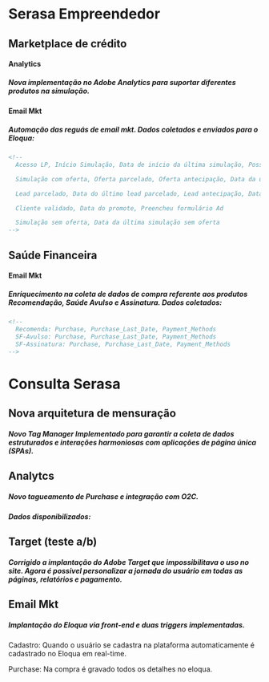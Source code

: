 # Serasa Empreendedor

## Marketplace de crédito

#### Analytics
##### Nova implementação no *Adobe Analytics* para suportar diferentes produtos na simulação.

#### Email Mkt
##### Automação das reguás de email mkt. Dados coletados e enviados para o *Eloqua*:

```html
<!--
  Acesso LP, Início Simulação, Data de início da última simulação, Possui garantia, Tem Nfe ou Cheque, Finalizou simulação, Data de fim da última simulação

  Simulação com oferta, Oferta parcelado, Oferta antecipação, Data da última oferta antecipação ,Data da última oferta parcelado

  Lead parcelado, Data do último lead parcelado, Lead antecipação, Data do último lead antecipação

  Cliente validado, Data do promote, Preencheu formulário Ad

  Simulação sem oferta, Data da última simulação sem oferta
-->
```

## Saúde Financeira

#### Email Mkt
##### Enriquecimento na coleta de dados de compra referente aos produtos Recomendação, Saúde Avulso e Assinatura. Dados coletados:

```html
<!--
  Recomenda: Purchase, Purchase_Last_Date, Payment_Methods
  SF-Avulso: Purchase, Purchase_Last_Date, Payment_Methods
  SF-Assinatura: Purchase, Purchase_Last_Date, Payment_Methods
-->
```


# Consulta Serasa

## Nova arquitetura de mensuração
##### Novo Tag Manager Implementado para garantir a coleta de dados estruturados e interações harmoniosas com aplicações de página única (SPAs).

## Analytcs
##### Novo tagueamento de Purchase e integração com O2C. 
##### Dados disponibilizados:


## Target (teste a/b)
##### Corrigido a implantação do *Adobe Target* que impossibilitava o uso no site. Agora é possivel personalizar a jornada do usuário em todas as páginas, relatórios e pagamento.

## Email Mkt
##### Implantação do *Eloqua* via front-end e duas triggers implementadas.

Cadastro:
Quando o usuário se cadastra na plataforma automaticamente é cadastrado no Eloqua em real-time.

Purchase:
Na compra é gravado todos os detalhes no eloqua.








